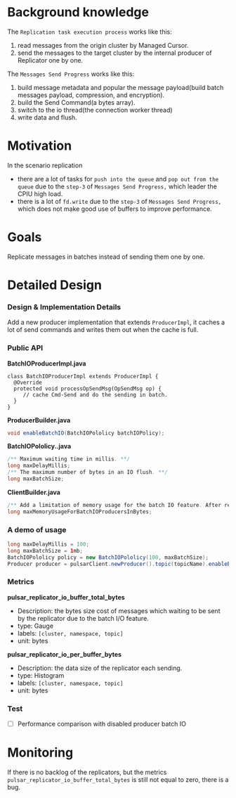 # Background knowledge

The `Replication task execution process` works like this:
1. read messages from the origin cluster by Managed Cursor.
1. send the messages to the target cluster by the internal producer of Replicator one by one.

The `Messages Send Progress` works like this:
1. build message metadata and popular the message payload(build batch messages payload, compression, and encryption).
1. build the Send Command(a bytes array).
1. switch to the io thread(the connection worker thread)
1. write data and flush.

# Motivation
In the scenario replication
- there are a lot of tasks for `push into the queue` and `pop out from the queue` due to the `step-3` of `Messages Send Progress,` which leader the CPIU high load.
- there is a lot of `fd.write` due to the `step-3` of `Messages Send Progress,` which does not make good use of buffers to improve performance.

# Goals
Replicate messages in batches instead of sending them one by one.

# Detailed Design

### Design & Implementation Details
Add a new producer implementation that extends `ProducerImpl`, it caches a lot of send commands and writes them out when the cache is full.

### Public API
**BatchIOProducerImpl.java**
```
class BatchIOProducerImpl extends ProducerImpl {
  @Override
  protected void processOpSendMsg(OpSendMsg op) {
     // cache Cmd-Send and do the sending in batch.
  }
}
```

**ProducerBuilder.java**
```java
void enableBatchIO(BatchIOPololicy batchIOPolicy);
```

**BatchIOPololicy..java**
```java
/** Maximum waiting time in millis. **/
long maxDelayMillis;
/** The maximum number of bytes in an IO flush. **/
long maxBatchSize;
```

**ClientBuilder.java**
```java
/** Add a limitation of memory usage for the batch IO feature. After reaching this limitation, the messages will be sent immediately **/
long maxMemoryUsageForBatchIOProducersInBytes;
```

### A demo of usage
```java
long maxDelayMillis = 100;
long maxBatchSize = 1mb;
BatchIOPololicy policy = new BatchIOPololicy(100, maxBatchSize);
Producer producer = pulsarClient.newProducer().topic(topicName).enableBatchIO(policy).create();
```

### Metrics
**pulsar_replicator_io_buffer_total_bytes**
- Description: the bytes size cost of messages which waiting to be sent by the replicator due to the batch I/O feature.
- type: Gauge
- labels: `[cluster, namespace, topic]`
- unit: bytes

**pulsar_replicator_io_per_buffer_bytes**
- Description: the data size of the replicator each sending.
- type: Histogram
- labels: `[cluster, namespace, topic]`
- unit: bytes

### Test
- [ ] Performance comparison with disabled producer batch IO
# Monitoring
If there is no backlog of the replicators, but the metrics `pulsar_replicator_io_buffer_total_bytes` is still not equal to zero, there is a bug.
